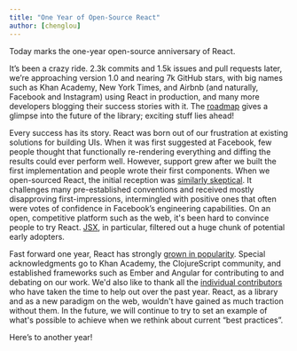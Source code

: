 ```yaml
---
title: "One Year of Open-Source React"
author: [chenglou]
---
```


Today marks the one-year open-source anniversary of React.

It’s been a crazy ride. 2.3k commits and 1.5k issues and pull requests later, we’re approaching version 1.0 and nearing 7k GitHub stars, with big names such as Khan Academy, New York Times, and Airbnb (and naturally, Facebook and Instagram) using React in production, and many more developers blogging their success stories with it. The [roadmap](/blog/2014/03/28/the-road-to-1.0.html) gives a glimpse into the future of the library; exciting stuff lies ahead!

Every success has its story. React was born out of our frustration at existing solutions for building UIs. When it was first suggested at Facebook, few people thought that functionally re-rendering everything and diffing the results could ever perform well. However, support grew after we built the first implementation and people wrote their first components. When we open-sourced React, the initial reception was [similarly skeptical](https://www.reddit.com/r/programming/comments/1fak87/react_facebooks_latest_javascript_client_library/). It challenges many pre-established conventions and received mostly disapproving first-impressions, intermingled with positive ones that often were votes of confidence in Facebook’s engineering capabilities. On an open, competitive platform such as the web, it's been hard to convince people to try React. [JSX](/docs/jsx-in-depth.html), in particular, filtered out a huge chunk of potential early adopters.

Fast forward one year, React has strongly [grown in popularity](https://news.ycombinator.com/item?id=7489959). Special acknowledgments go to Khan Academy, the ClojureScript community, and established frameworks such as Ember and Angular for contributing to and debating on our work. We'd also like to thank all the [individual contributors](https://github.com/facebook/react/graphs/contributors) who have taken the time to help out over the past year. React, as a library and as a new paradigm on the web, wouldn't have gained as much traction without them. In the future, we will continue to try to set an example of what's possible to achieve when we rethink about current “best practices”.

Here’s to another year!
